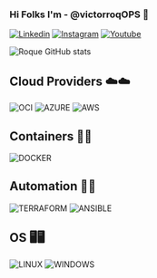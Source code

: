 ### Hi Folks I'm - @victorroqOPS 👋

[![Linkedin](https://img.shields.io/badge/LinkedIn-0077B5?style=for-the-badge&logo=linkedin&logoColor=white)](https://www.linkedin.com/in/victor-hugo-roque-544a621a6/)
[![Instagram](https://img.shields.io/badge/Instagram-E4405F?style=for-the-badge&logo=instagram&logoColor=white)](https://www.instagram.com/victorhugoroq?igsh=a3ltaWFjZWV3bHln)
[![Youtube](https://img.shields.io/badge/YouTube-FF0000?style=for-the-badge&logo=youtube&logoColor=white)](https://www.youtube.com/channel/UCJaoiWsgCNVzgDHVitCNQRQ)


![Roque GitHub stats](https://github-readme-stats.vercel.app/api?username=victorroqops&show_icons=true&theme=onedark)

## Cloud Providers ☁️☁️

![OCI](https://img.shields.io/badge/Oracle-F80000?style=for-the-badge&logo=oracle&logoColor=black)
![AZURE](https://img.shields.io/badge/Microsoft_Azure-0089D6?style=for-the-badge&logo=microsoft-azure&logoColor=white)
![AWS](https://img.shields.io/badge/Amazon_AWS-232F3E?style=for-the-badge&logo=amazon-aws&logoColor=white)

## Containers 🚢🚢
![DOCKER](https://camo.githubusercontent.com/a1b0d308fd81d69d6cb59b067d1aa0d24ad250494bbe15d7e00086315e77ce59/68747470733a2f2f696d672e736869656c64732e696f2f62616467652f446f636b65722d3234393645443f7374796c653d666f722d7468652d6261646765266c6f676f3d646f636b6572266c6f676f436f6c6f723d7768697465)


## Automation 🔧🔧
![TERRAFORM](https://camo.githubusercontent.com/0e4365b3bef86cf3054be5d150ab83f52e117a459cf8d8361736bca975f92816/68747470733a2f2f696d672e736869656c64732e696f2f62616467652f5465727261666f726d2d3742343242433f7374796c653d666f722d7468652d6261646765266c6f676f3d7465727261666f726d266c6f676f436f6c6f723d7768697465)
![ANSIBLE](https://camo.githubusercontent.com/8b4f0c70e0c41afeacc3f0e80f10e4b597edbef42262945f9e4f19addd51a726/68747470733a2f2f696d672e736869656c64732e696f2f62616467652f416e7369626c652d3030303030303f7374796c653d666f722d7468652d6261646765266c6f676f3d416e7369626c65266c6f676f436f6c6f723d7768697465)

## OS 🖥️🖥️
![LINUX](https://img.shields.io/badge/Linux-FCC624?style=for-the-badge&logo=linux&logoColor=black)
![WINDOWS](https://img.shields.io/badge/Windows-0078D6?style=for-the-badge&logo=windows&logoColor=white)
